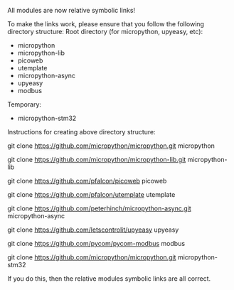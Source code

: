 All modules are now relative symbolic links!

To make the links work, please ensure that you follow the following directory structure:
Root directory (for micropython, upyeasy, etc):
- micropython
- micropython-lib
- picoweb
- utemplate
- micropython-async
- upyeasy
- modbus

Temporary:
- micropython-stm32

Instructions for creating above directory structure:

git clone https://github.com/micropython/micropython.git micropython

git clone https://github.com/micropython/micropython-lib.git micropython-lib

git clone https://github.com/pfalcon/picoweb picoweb

git clone https://github.com/pfalcon/utemplate utemplate

git clone https://github.com/peterhinch/micropython-async.git micropython-async

git clone https://github.com/letscontrolit/upyeasy upyeasy

git clone https://github.com/pycom/pycom-modbus modbus

git clone https://github.com/micropython/micropython.git micropython-stm32


If you do this, then the relative modules symbolic links are all correct.

